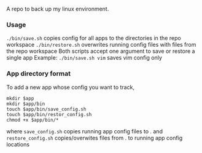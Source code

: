 A repo to back up my linux environment.

### Usage
`./bin/save.sh` copies config for all apps to the directories in the repo workspace
`./bin/restore.sh` overwrites running config files with files from the repo workspace
Both scripts accept one argument to save or restore a single app
Example: `./bin/save.sh vim` saves vim config only

### App directory format
To add a new app whose config you want to track, 
```
mkdir $app
mkdir $app/bin
touch $app/bin/save_config.sh
touch $app/bin/restor_config.sh
chmod +x $app/bin/*
```
where `save_config.sh` copies running app config files to . and `restore_config.sh` copies/overwites files from . to running app config locations 
